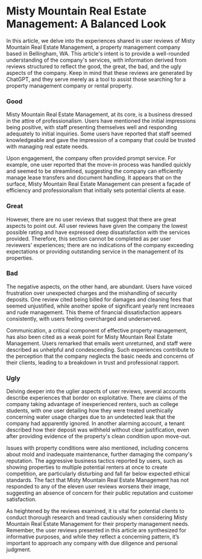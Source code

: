 # Misty Mountain Real Estate Management: A Balanced Look

In this article, we delve into the experiences shared in user reviews of Misty Mountain Real Estate Management, a property management company based in Bellingham, WA. This article's intent is to provide a well-rounded understanding of the company's services, with information derived from reviews structured to reflect the good, the great, the bad, and the ugly aspects of the company. Keep in mind that these reviews are generated by ChatGPT, and they serve merely as a tool to assist those searching for a property management company or rental property.

### Good
Misty Mountain Real Estate Management, at its core, is a business dressed in the attire of professionalism. Users have mentioned the initial impressions being positive, with staff presenting themselves well and responding adequately to initial inquiries. Some users have reported that staff seemed knowledgeable and gave the impression of a company that could be trusted with managing real estate needs.

Upon engagement, the company often provided prompt service. For example, one user reported that the move-in process was handled quickly and seemed to be streamlined, suggesting the company can efficiently manage lease transfers and document handling. It appears that on the surface, Misty Mountain Real Estate Management can present a façade of efficiency and professionalism that initially sets potential clients at ease.

### Great
However, there are no user reviews that suggest that there are great aspects to point out. All user reviews have given the company the lowest possible rating and have expressed deep dissatisfaction with the services provided. Therefore, this section cannot be completed as per user reviewers' experiences; there are no indications of the company exceeding expectations or providing outstanding service in the management of its properties.

### Bad
The negative aspects, on the other hand, are abundant. Users have voiced frustration over unexpected charges and the mishandling of security deposits. One review cited being billed for damages and cleaning fees that seemed unjustified, while another spoke of significant yearly rent increases and rude management. This theme of financial dissatisfaction appears consistently, with users feeling overcharged and underserved.

Communication, a critical component of effective property management, has also been cited as a weak point for Misty Mountain Real Estate Management. Users remarked that emails went unreturned, and staff were described as unhelpful and condescending. Such experiences contribute to the perception that the company neglects the basic needs and concerns of their clients, leading to a breakdown in trust and professional rapport.

### Ugly
Delving deeper into the uglier aspects of user reviews, several accounts describe experiences that border on exploitative. There are claims of the company taking advantage of inexperienced renters, such as college students, with one user detailing how they were treated unethically concerning water usage charges due to an undetected leak that the company had apparently ignored. In another alarming account, a tenant described how their deposit was withheld without clear justification, even after providing evidence of the property's clean condition upon move-out.

Issues with property conditions were also mentioned, including concerns about mold and inadequate maintenance, further damaging the company's reputation. The aggressive business tactics reported by users, such as showing properties to multiple potential renters at once to create competition, are particularly disturbing and fall far below expected ethical standards. The fact that Misty Mountain Real Estate Management has not responded to any of the eleven user reviews worsens their image, suggesting an absence of concern for their public reputation and customer satisfaction.

As heightened by the reviews examined, it is vital for potential clients to conduct thorough research and tread cautiously when considering Misty Mountain Real Estate Management for their property management needs. Remember, the user reviews presented in this article are synthesized for informative purposes, and while they reflect a concerning pattern, it’s important to approach any company with due diligence and personal judgment.